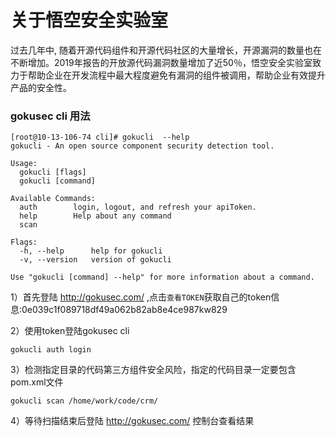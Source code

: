 # 关于悟空安全实验室
过去几年中, 随着开源代码组件和开源代码社区的大量增长，开源漏洞的数量也在不断增加。2019年报告的开放源代码漏洞数量增加了近50％，悟空安全实验室致力于帮助企业在开发流程中最大程度避免有漏洞的组件被调用，帮助企业有效提升产品的安全性。

### gokusec cli 用法
```
[root@10-13-106-74 cli]# gokucli  --help
gokucli - An open source component security detection tool.

Usage:
  gokucli [flags]
  gokucli [command]

Available Commands:
  auth        login, logout, and refresh your apiToken.
  help        Help about any command
  scan        

Flags:
  -h, --help      help for gokucli
  -v, --version   version of gokucli

Use "gokucli [command] --help" for more information about a command.
```
1）首先登陆 http://gokusec.com/ ,点击`查看TOKEN`获取自己的token信息:0e039c1f089718df49a062b82ab8e4ce987kw829

2）使用token登陆gokusec cli

`gokucli auth login`

3）检测指定目录的代码第三方组件安全风险，指定的代码目录一定要包含pom.xml文件

`gokucli scan /home/work/code/crm/`

4）等待扫描结束后登陆 http://gokusec.com/ 控制台查看结果
